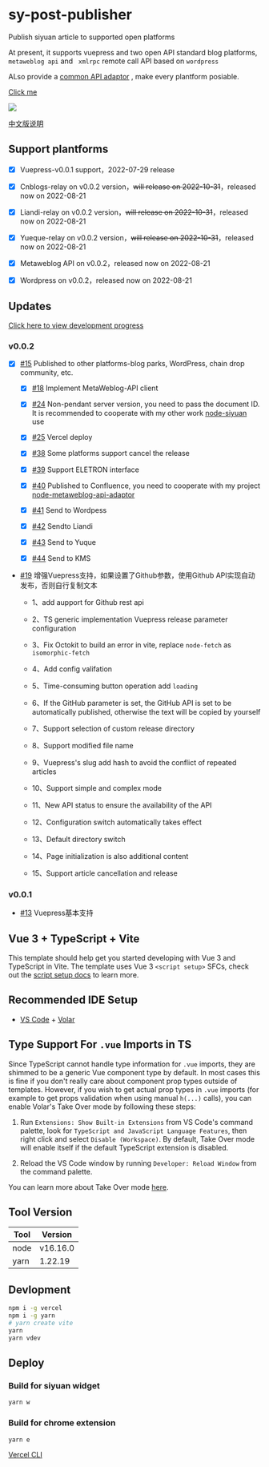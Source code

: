 # sy-post-publisher

Publish siyuan article to supported open platforms

At present, it supports vuepress and two open API standard blog platforms, <code>metaweblog api</code> and <code>
xmlrpc</code> remote call API based on <code>wordpress</code>

ALso provide a [common API adaptor](https://github.com/terwer/src-sy-post-publisher/blob/main/src/lib/api.ts) , make
every plantform posiable.

<a href="https://img1.terwergreen.com/api/public/20220729233245.gif" target="_blank" >Click me</a>

![](img/v001.gif)

[中文版说明](README-zh_CN.md)

## Support plantforms

* [X] Vuepress-v0.0.1 support，2022-07-29 release

* [X] Cnblogs-relay on v0.0.2 version，~~will release on 2022-10-31~~，released now on 2022-08-21

* [X] Liandi-relay on v0.0.2 version，~~will release on 2022-10-31~~，released now on 2022-08-21

* [X] Yueque-relay on v0.0.2 version，~~will release on 2022-10-31~~，released now on 2022-08-21

* [X] Metaweblog API on v0.0.2，released now on 2022-08-21

* [X] Wordpress on v0.0.2，released now on 2022-08-21

## Updates

[Click here to view development progress](https://github.com/users/terwer/projects/1/views/1)

### v0.0.2

- [X] [#15](https://github.com/terwer/src-sy-post-publisher/issues/15) Published to other platforms-blog parks,
  WordPress, chain drop community, etc.

    - [x] [#18](https://github.com/terwer/src-sy-post-publisher/issues/18) Implement MetaWeblog-API client

    - [x] [#24](https://github.com/terwer/src-sy-post-publisher/issues/24) Non-pendant server version, you need to pass
      the document ID. It is recommended to cooperate with my other
      work [node-siyuan](https://github.com/terwer/node-siyuan) use

    - [x] [#25](https://github.com/terwer/src-sy-post-publisher/issues/25) Vercel deploy

    - [X] [#38](https://github.com/terwer/src-sy-post-publisher/issues/38) Some platforms support cancel the release

    - [X] [#39](https://github.com/terwer/src-sy-post-publisher/issues/39) Support ELETRON interface

    - [X] [#40](https://github.com/terwer/src-sy-post-publisher/issues/40) Published to Confluence, you need to
      cooperate with my project [node-metaweblog-api-adaptor](https://github.com/terwer/node-metaweblog-api-adaptor)

    - [x] [#41](https://github.com/terwer/src-sy-post-publisher/issues/41) Send to Wordpess

    - [x] [#42](https://github.com/terwer/src-sy-post-publisher/issues/42) Sendto Liandi

    - [x] [#43](https://github.com/terwer/src-sy-post-publisher/issues/43) Send to Yuque

    - [x] [#44](https://github.com/terwer/src-sy-post-publisher/issues/44) Send to KMS

- [#19](https://github.com/terwer/src-sy-post-publisher/issues/19) 增强Vuepress支持，如果设置了Github参数，使用Github
  API实现自动发布，否则自行复制文本

    - 1、add aupport for Github rest api

    - 2、TS generic implementation Vuepress release parameter configuration

    - 3、Fix Octokit to build an error in vite, replace `node-fetch` as `isomorphic-fetch`

    - 4、Add config valifation

    - 5、Time-consuming button operation add `loading`

    - 6、If the GitHub parameter is set, the GitHub API is set to be automatically published, otherwise the text will be
      copied by yourself

    - 7、Support selection of custom release directory

    - 8、Support modified file name

    - 9、Vuepress's slug add hash to avoid the conflict of repeated articles

    - 10、Support simple and complex mode

    - 11、New API status to ensure the availability of the API

    - 12、Configuration switch automatically takes effect

    - 13、Default directory switch

    - 14、Page initialization is also additional content

    - 15、Support article cancellation and release

### v0.0.1

- [#13](https://github.com/terwer/src-sy-post-publisher/issues/13) Vuepress基本支持

## Vue 3 + TypeScript + Vite

This template should help get you started developing with Vue 3 and TypeScript in Vite. The template uses Vue
3 `<script setup>` SFCs, check out
the [script setup docs](https://v3.vuejs.org/api/sfc-script-setup.html#sfc-script-setup) to learn more.

## Recommended IDE Setup

* [VS Code](https://code.visualstudio.com/) + [Volar](https://marketplace.visualstudio.com/items?itemName=Vue.volar)

## Type Support For `.vue` Imports in TS

Since TypeScript cannot handle type information for `.vue` imports, they are shimmed to be a generic Vue component type
by default. In most cases this is fine if you don't really care about component prop types outside of templates.
However, if you wish to get actual prop types in `.vue` imports (for example to get props validation when using
manual `h(...)` calls), you can enable Volar's Take Over mode by following these steps:

1. Run `Extensions: Show Built-in Extensions` from VS Code's command palette, look
   for `TypeScript and JavaScript Language Features`, then right click and select `Disable (Workspace)`. By default,
   Take Over mode will enable itself if the default TypeScript extension is disabled.

2. Reload the VS Code window by running `Developer: Reload Window` from the command palette.

You can learn more about Take Over mode [here](https://github.com/johnsoncodehk/volar/discussions/471).

## Tool Version

|Tool|Version|
| ------| ----------|
|node|v16.16.0|
|yarn|1.22.19|

## Devlopment

```bash
npm i -g vercel
npm i -g yarn
# yarn create vite
yarn
yarn vdev
```

## Deploy

### Build for siyuan widget

```bash
yarn w
```

### Build for chrome extension

```bash
yarn e
```

[Vercel CLI](https://vercel.com/docs/cli#introduction/installing-the-cli)